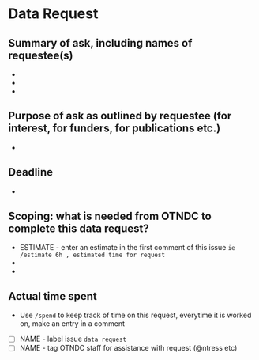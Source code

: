 # Data Request
## Summary of ask, including names of requestee(s)

- 
- 
- 

## Purpose of ask as outlined by requestee (for interest, for funders, for publications etc.)

-

## Deadline

-

## Scoping: what is needed from OTNDC to complete this data request? 

- ESTIMATE - enter an estimate in the first comment of this issue `ie /estimate 6h , estimated time for request`
-
-

## Actual time spent

- Use `/spend` to keep track of time on this request, everytime it is worked on, make an entry in a comment


- [ ] NAME - label issue `data request`
- [ ] NAME - tag OTNDC staff for assistance with request (@ntress etc)
